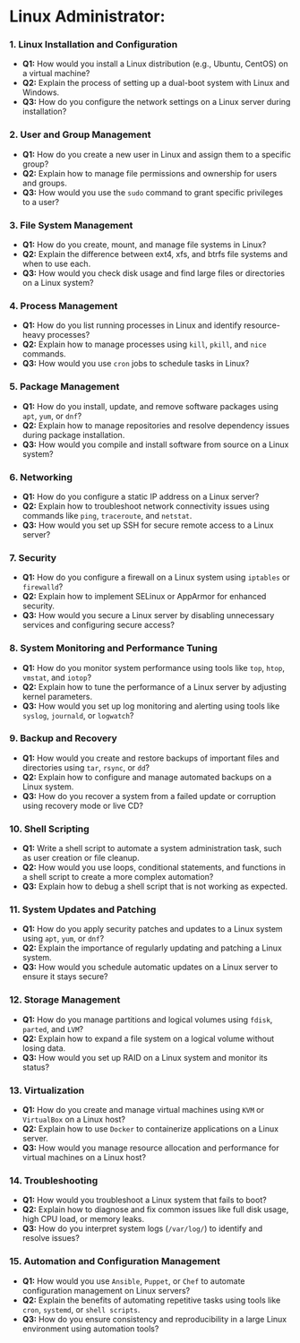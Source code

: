 # Linux Administrator:

### **1. Linux Installation and Configuration**
   - **Q1:** How would you install a Linux distribution (e.g., Ubuntu, CentOS) on a virtual machine?
   - **Q2:** Explain the process of setting up a dual-boot system with Linux and Windows.
   - **Q3:** How do you configure the network settings on a Linux server during installation?

### **2. User and Group Management**
   - **Q1:** How do you create a new user in Linux and assign them to a specific group?
   - **Q2:** Explain how to manage file permissions and ownership for users and groups.
   - **Q3:** How would you use the `sudo` command to grant specific privileges to a user?

### **3. File System Management**
   - **Q1:** How do you create, mount, and manage file systems in Linux?
   - **Q2:** Explain the difference between ext4, xfs, and btrfs file systems and when to use each.
   - **Q3:** How would you check disk usage and find large files or directories on a Linux system?

### **4. Process Management**
   - **Q1:** How do you list running processes in Linux and identify resource-heavy processes?
   - **Q2:** Explain how to manage processes using `kill`, `pkill`, and `nice` commands.
   - **Q3:** How would you use `cron` jobs to schedule tasks in Linux?

### **5. Package Management**
   - **Q1:** How do you install, update, and remove software packages using `apt`, `yum`, or `dnf`?
   - **Q2:** Explain how to manage repositories and resolve dependency issues during package installation.
   - **Q3:** How would you compile and install software from source on a Linux system?

### **6. Networking**
   - **Q1:** How do you configure a static IP address on a Linux server?
   - **Q2:** Explain how to troubleshoot network connectivity issues using commands like `ping`, `traceroute`, and `netstat`.
   - **Q3:** How would you set up SSH for secure remote access to a Linux server?

### **7. Security**
   - **Q1:** How do you configure a firewall on a Linux system using `iptables` or `firewalld`?
   - **Q2:** Explain how to implement SELinux or AppArmor for enhanced security.
   - **Q3:** How would you secure a Linux server by disabling unnecessary services and configuring secure access?

### **8. System Monitoring and Performance Tuning**
   - **Q1:** How do you monitor system performance using tools like `top`, `htop`, `vmstat`, and `iotop`?
   - **Q2:** Explain how to tune the performance of a Linux server by adjusting kernel parameters.
   - **Q3:** How would you set up log monitoring and alerting using tools like `syslog`, `journald`, or `logwatch`?

### **9. Backup and Recovery**
   - **Q1:** How would you create and restore backups of important files and directories using `tar`, `rsync`, or `dd`?
   - **Q2:** Explain how to configure and manage automated backups on a Linux system.
   - **Q3:** How do you recover a system from a failed update or corruption using recovery mode or live CD?

### **10. Shell Scripting**
   - **Q1:** Write a shell script to automate a system administration task, such as user creation or file cleanup.
   - **Q2:** How would you use loops, conditional statements, and functions in a shell script to create a more complex automation?
   - **Q3:** Explain how to debug a shell script that is not working as expected.

### **11. System Updates and Patching**
   - **Q1:** How do you apply security patches and updates to a Linux system using `apt`, `yum`, or `dnf`?
   - **Q2:** Explain the importance of regularly updating and patching a Linux system.
   - **Q3:** How would you schedule automatic updates on a Linux server to ensure it stays secure?

### **12. Storage Management**
   - **Q1:** How do you manage partitions and logical volumes using `fdisk`, `parted`, and `LVM`?
   - **Q2:** Explain how to expand a file system on a logical volume without losing data.
   - **Q3:** How would you set up RAID on a Linux system and monitor its status?

### **13. Virtualization**
   - **Q1:** How do you create and manage virtual machines using `KVM` or `VirtualBox` on a Linux host?
   - **Q2:** Explain how to use `Docker` to containerize applications on a Linux server.
   - **Q3:** How would you manage resource allocation and performance for virtual machines on a Linux host?

### **14. Troubleshooting**
   - **Q1:** How would you troubleshoot a Linux system that fails to boot?
   - **Q2:** Explain how to diagnose and fix common issues like full disk usage, high CPU load, or memory leaks.
   - **Q3:** How do you interpret system logs (`/var/log/`) to identify and resolve issues?

### **15. Automation and Configuration Management**
   - **Q1:** How would you use `Ansible`, `Puppet`, or `Chef` to automate configuration management on Linux servers?
   - **Q2:** Explain the benefits of automating repetitive tasks using tools like `cron`, `systemd`, or `shell scripts`.
   - **Q3:** How do you ensure consistency and reproducibility in a large Linux environment using automation tools?
